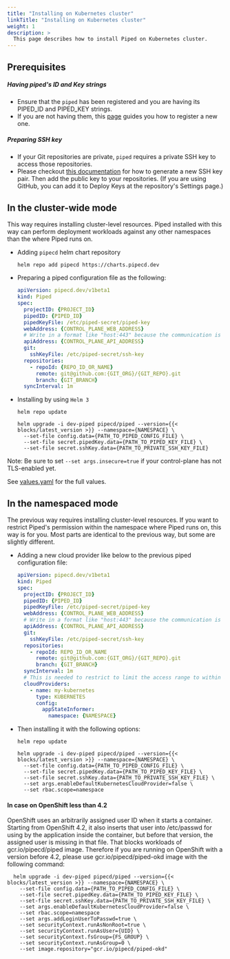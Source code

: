 ```yaml
---
title: "Installing on Kubernetes cluster"
linkTitle: "Installing on Kubernetes cluster"
weight: 1
description: >
  This page describes how to install Piped on Kubernetes cluster.
---
```


## Prerequisites

##### Having piped's ID and Key strings
- Ensure that the `piped` has been registered and you are having its PIPED_ID and PIPED_KEY strings.
- If you are not having them, this [page](/docs/operator-manual/control-plane/registering-a-piped/) guides you how to register a new one.

##### Preparing SSH key
- If your Git repositories are private, `piped` requires a private SSH key to access those repositories.
- Please checkout [this documentation](https://help.github.com/en/github/authenticating-to-github/generating-a-new-ssh-key-and-adding-it-to-the-ssh-agent) for how to generate a new SSH key pair. Then add the public key to your repositories. (If you are using GitHub, you can add it to Deploy Keys at the repository's Settings page.)

## In the cluster-wide mode
This way requires installing cluster-level resources. Piped installed with this way can perform deployment workloads against any other namespaces than the where Piped runs on.

- Adding `pipecd` helm chart repository

  ```
  helm repo add pipecd https://charts.pipecd.dev
  ```

- Preparing a piped configuration file as the following:

  ``` yaml
  apiVersion: pipecd.dev/v1beta1
  kind: Piped
  spec:
    projectID: {PROJECT_ID}
    pipedID: {PIPED_ID}
    pipedKeyFile: /etc/piped-secret/piped-key
    webAddress: {CONTROL_PLANE_WEB_ADDRESS}
    # Write in a format like "host:443" because the communication is done via gRPC.
    apiAddress: {CONTROL_PLANE_API_ADDRESS}
    git:
      sshKeyFile: /etc/piped-secret/ssh-key
    repositories:
      - repoId: {REPO_ID_OR_NAME}
        remote: git@github.com:{GIT_ORG}/{GIT_REPO}.git
        branch: {GIT_BRANCH}
    syncInterval: 1m
  ```

- Installing by using `Helm 3`

  ``` console
  helm repo update

  helm upgrade -i dev-piped pipecd/piped --version={{< blocks/latest_version >}} --namespace={NAMESPACE} \
    --set-file config.data={PATH_TO_PIPED_CONFIG_FILE} \
    --set-file secret.pipedKey.data={PATH_TO_PIPED_KEY_FILE} \
    --set-file secret.sshKey.data={PATH_TO_PRIVATE_SSH_KEY_FILE}
  ```

Note: Be sure to set `--set args.insecure=true` if your control-plane has not TLS-enabled yet.

See [values.yaml](https://github.com/pipe-cd/manifests/blob/master/manifests/piped/values.yaml) for the full values.

## In the namespaced mode
The previous way requires installing cluster-level resources. If you want to restrict Piped's permission within the namespace where Piped runs on, this way is for you.
Most parts are identical to the previous way, but some are slightly different.

- Adding a new cloud provider like below to the previous piped configuration file:

  ``` yaml
  apiVersion: pipecd.dev/v1beta1
  kind: Piped
  spec:
    projectID: {PROJECT_ID}
    pipedID: {PIPED_ID}
    pipedKeyFile: /etc/piped-secret/piped-key
    webAddress: {CONTROL_PLANE_WEB_ADDRESS}
    # Write in a format like "host:443" because the communication is done via gRPC.
    apiAddress: {CONTROL_PLANE_API_ADDRESS}
    git:
      sshKeyFile: /etc/piped-secret/ssh-key
    repositories:
      - repoId: REPO_ID_OR_NAME
        remote: git@github.com:{GIT_ORG}/{GIT_REPO}.git
        branch: {GIT_BRANCH}
    syncInterval: 1m
    # This is needed to restrict to limit the access range to within a namespace.
    cloudProviders:
      - name: my-kubernetes
        type: KUBERNETES
        config:
          appStateInformer:
            namespace: {NAMESPACE}
  ```

- Then installing it with the following options:

  ``` console
  helm repo update

  helm upgrade -i dev-piped pipecd/piped --version={{< blocks/latest_version >}} --namespace={NAMESPACE} \
    --set-file config.data={PATH_TO_PIPED_CONFIG_FILE} \
    --set-file secret.pipedKey.data={PATH_TO_PIPED_KEY_FILE} \
    --set-file secret.sshKey.data={PATH_TO_PRIVATE_SSH_KEY_FILE} \
    --set args.enableDefaultKubernetesCloudProvider=false \
    --set rbac.scope=namespace
  ```

#### In case on OpenShift less than 4.2
OpenShift uses an arbitrarily assigned user ID when it starts a container.
Starting from OpenShift 4.2, it also inserts that user into /etc/passwd for using by the application inside the container,
but before that version, the assigned user is missing in that file. That blocks workloads of gcr.io/pipecd/piped image.
Therefore if you are running on OpenShift with a version before 4.2, please use gcr.io/pipecd/piped-okd image with the following command:

``` console
  helm upgrade -i dev-piped pipecd/piped --version={{< blocks/latest_version >}} --namespace={NAMESPACE} \
    --set-file config.data={PATH_TO_PIPED_CONFIG_FILE} \
    --set-file secret.pipedKey.data={PATH_TO_PIPED_KEY_FILE} \
    --set-file secret.sshKey.data={PATH_TO_PRIVATE_SSH_KEY_FILE} \
    --set args.enableDefaultKubernetesCloudProvider=false \
    --set rbac.scope=namespace
    --set args.addLoginUserToPasswd=true \
    --set securityContext.runAsNonRoot=true \
    --set securityContext.runAsUser={UID} \
    --set securityContext.fsGroup={FS_GROUP} \
    --set securityContext.runAsGroup=0 \
    --set image.repository="gcr.io/pipecd/piped-okd"
```
